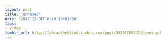 ```yaml
---
layout: post
title: 'unnamed'
date: '2012-12-31T10:49:10+01:00'
tags:
- video
tumblr_url: http://fabiantheblind.tumblr.com/post/39296765247/henning-herholz-saz-die-pest-ist-ein-360
---
```


